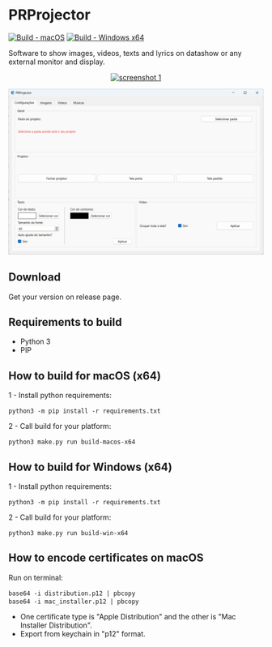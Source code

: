 # PRProjector

[![Build - macOS](https://github.com/paulocoutinhox/prprojector/actions/workflows/macos.yml/badge.svg?branch=master)](https://github.com/paulocoutinhox/prprojector/actions/workflows/macos.yml)
[![Build - Windows x64](https://github.com/paulocoutinhox/prprojector/actions/workflows/win-x64.yml/badge.svg?branch=master)](https://github.com/paulocoutinhox/prprojector/actions/workflows/win-x64.yml)

Software to show images, videos, texts and lyrics on datashow or any external monitor and display.

<p align="center"><a href="https://github.com/paulocoutinhox/prprojector" target="_blank" rel="noopener noreferrer"><img src="extras/screenshots/screenshot1.png" alt="screenshot 1"></a></p>

<p align="center"><a href="https://github.com/paulocoutinhox/prprojector" target="_blank" rel="noopener noreferrer"><img src="extras/screenshots/screenshot2.png" alt="screenshot 2"></a></p>

## Download

Get your version on release page.

## Requirements to build

- Python 3
- PIP

## How to build for macOS (x64)

1 - Install python requirements:

```
python3 -m pip install -r requirements.txt
```

2 - Call build for your platform:

```
python3 make.py run build-macos-x64
```

## How to build for Windows (x64)

1 - Install python requirements:

```
python3 -m pip install -r requirements.txt
```

2 - Call build for your platform:

```
python3 make.py run build-win-x64
```

## How to encode certificates on macOS

Run on terminal:

```
base64 -i distribution.p12 | pbcopy
base64 -i mac_installer.p12 | pbcopy
```

- One certificate type is "Apple Distribution" and the other is "Mac Installer Distribution".
- Export from keychain in "p12" format.
